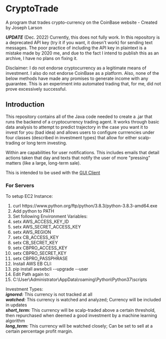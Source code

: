 # CryptoTrade
A program that trades crypto-currency on the CoinBase website - Created by Joseph Larson

***UPDATE*** (Dec. 2022) Currently, this does not fully work. In this repository is a deprecated API key (try it if you want, it doesn't work) for sending text messages. The poor practice of including the API key in plaintext is a mistake made by 2020 me, and due to the fact I intend to publish this as an archive, I have no plans on fixing it. 

Disclaimer: I do not endorse cryptocurrency as a legitimate means of investment. I also do not endorse CoinBase as a platform. Also, none of the below methods have made any promises to generate income with any guarantee. This is an experiment into automated trading that, for me, did not prove excessively successful. 

## Introduction

This repository contains all of the Java code needed to create a .jar that runs the backend of a cryptocurrency trading agent. It works through basic data analysis to attempt to predict trajectory in the case you want it to invest for you (bad idea) and allows users to configure currrencies under four classes (described in investment types) that allow for either scalp-trading or long term investing. 

Within are capabilities for user notifications. This includes emails that detail actions taken that day and texts that notify the user of more "pressing" matters (like a large, long-term sale).

This is intended to be used with the [GUI Client]()

### For Servers
To setup EC2 Instance:
<ol>
<li> curl https://www.python.org/ftp/python/3.8.3/python-3.8.3-amd64.exe </li>
<li> Add python to PATH </li>
<li> Set following Environment Variables: </li>
<li> setx AWS_ACCESS_KEY_ID </li>
<li> setx AWS_SECRET_ACCESS_KEY </li>
<li> setx AWS_REGION </li>
<li> setx CB_ACCESS_KEY </li>
<li> setx CB_SECRET_KEY </li>
<li> setx CBPRO_ACCESS_KEY </li>
<li> setx CBPRO_SECRET_KEY </li>
<li> setx CBPRO_PASSPHRASE </li>
<li> Install AWS EB CLI: </li>
<li> pip install awsebcli --upgrade --user </li>
<li> Edit Path again to: </li>
<li> C:\User\Administrator\AppData\roaming\Python\Python37\scripts </li>
</ol>

Investment Types: <br/>
***ignored:*** This currency is not tracked at all <br/>
***watched:*** This currency is watched and analyzed; Currency will be included in updates <br/>
***short_term:*** This currency will be scalp-traded above a certain threshold, then repurchased when deemed a good investment by a machine learning algorithm <br/>
***long_term:*** This currency will be watched closely; Can be set to sell at a certain percentage profit margin.
